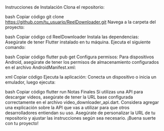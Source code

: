 Instrucciones de Instalación
Clona el repositorio:

bash
Copiar código
git clone https://github.com/tu_usuario/ReelDownloader.git
Navega a la carpeta del proyecto:

bash
Copiar código
cd ReelDownloader
Instala las dependencias: Asegúrate de tener Flutter instalado en tu máquina. Ejecuta el siguiente comando:

bash
Copiar código
flutter pub get
Configura permisos: Para dispositivos Android, asegúrate de tener los permisos de almacenamiento configurados en el archivo AndroidManifest.xml:

xml
Copiar código
<uses-permission android:name="android.permission.INTERNET"/>
<uses-permission android:name="android.permission.WRITE_EXTERNAL_STORAGE"/>
<uses-permission android:name="android.permission.READ_EXTERNAL_STORAGE"/>
Ejecuta la aplicación: Conecta un dispositivo o inicia un emulador, luego ejecuta:

bash
Copiar código
flutter run
Notas Finales
Si utilizas una API para descargar videos, asegúrate de tener la URL base configurada correctamente en el archivo video_downloader_api.dart.
Considera agregar una explicación sobre la API que vas a utilizar para que otros desarrolladores entiendan su uso.
Asegúrate de personalizar la URL de tu repositorio y ajustar las instrucciones según sea necesario. ¡Buena suerte con tu proyecto!

